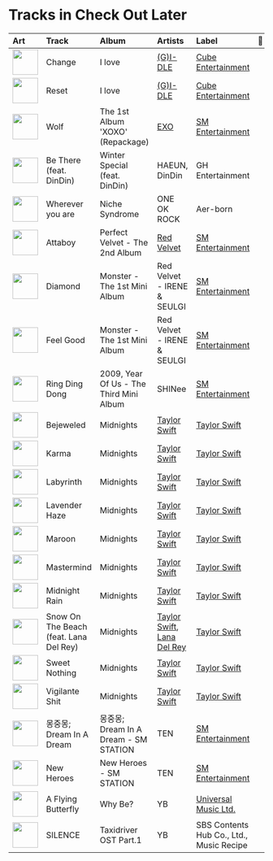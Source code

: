 # Tracks in Check Out Later

| Art                                                                                              | Track                                  | Album                                   | Artists                                                                                | Label                                                    | 💚   | 🔗                                                          |
|:-------------------------------------------------------------------------------------------------|:---------------------------------------|:----------------------------------------|:---------------------------------------------------------------------------------------|:---------------------------------------------------------|:----|:-----------------------------------------------------------|
| <img src="https://i.scdn.co/image/ab67616d0000b273ac815bdd584468a7aa0216e1" alt="" width="50" /> | Change                                 | I love                                  | [(G)I-DLE](../artists/_g_i_dle.md)                                                     | [Cube Entertainment](../labels/cube_entertainment.md)    |     | [🔗](https://open.spotify.com/track/6wXYyw7TBQlJ0qh3RNP8MD) |
| <img src="https://i.scdn.co/image/ab67616d0000b273ac815bdd584468a7aa0216e1" alt="" width="50" /> | Reset                                  | I love                                  | [(G)I-DLE](../artists/_g_i_dle.md)                                                     | [Cube Entertainment](../labels/cube_entertainment.md)    |     | [🔗](https://open.spotify.com/track/6b5UB8AvYPTYP5AC99BYjB) |
| <img src="https://i.scdn.co/image/ab67616d0000b2732795c34a8931367a0916de54" alt="" width="50" /> | Wolf                                   | The 1st Album 'XOXO' (Repackage)        | [EXO](../artists/exo.md)                                                               | [SM Entertainment](../labels/sm_entertainment.md)        |     | [🔗](https://open.spotify.com/track/7n0D1iLva5zp4JcnlIMeVa) |
| <img src="https://i.scdn.co/image/ab67616d0000b27312626c137c7684fe1662a4f3" alt="" width="50" /> | Be There (feat. DinDin)                | Winter Special (feat. DinDin)           | HAEUN, DinDin                                                                          | GH Entertainment                                         |     | [🔗](https://open.spotify.com/track/5zebZyouGa6M5lz7HQOUmx) |
| <img src="https://i.scdn.co/image/ab67616d0000b2733e4b149dd3110f1432bfeca0" alt="" width="50" /> | Wherever you are                       | Niche Syndrome                          | ONE OK ROCK                                                                            | Aer-born                                                 |     | [🔗](https://open.spotify.com/track/0YAMQSmHk6BSUGTYpaoqTJ) |
| <img src="https://i.scdn.co/image/ab67616d0000b2736538b8e1b5c7b2a9d2211769" alt="" width="50" /> | Attaboy                                | Perfect Velvet - The 2nd Album          | [Red Velvet](../artists/red_velvet.md)                                                 | [SM Entertainment](../labels/sm_entertainment.md)        |     | [🔗](https://open.spotify.com/track/1ni3URO3waGQI8R6GNZ6sz) |
| <img src="https://i.scdn.co/image/ab67616d0000b273f919108974e4213d86b83805" alt="" width="50" /> | Diamond                                | Monster - The 1st Mini Album            | Red Velvet - IRENE & SEULGI                                                            | [SM Entertainment](../labels/sm_entertainment.md)        |     | [🔗](https://open.spotify.com/track/41vPeGMYDN84rC9FSv4BTl) |
| <img src="https://i.scdn.co/image/ab67616d0000b273f919108974e4213d86b83805" alt="" width="50" /> | Feel Good                              | Monster - The 1st Mini Album            | Red Velvet - IRENE & SEULGI                                                            | [SM Entertainment](../labels/sm_entertainment.md)        |     | [🔗](https://open.spotify.com/track/59yaVNyPDsHYGnsDTJSH67) |
| <img src="https://i.scdn.co/image/ab67616d0000b273a7fcbfdd783b559de31d181b" alt="" width="50" /> | Ring Ding Dong                         | 2009, Year Of Us - The Third Mini Album | SHINee                                                                                 | [SM Entertainment](../labels/sm_entertainment.md)        |     | [🔗](https://open.spotify.com/track/4vLqN0bIxIQjlet2mIMBnx) |
| <img src="https://i.scdn.co/image/ab67616d0000b273bb54dde68cd23e2a268ae0f5" alt="" width="50" /> | Bejeweled                              | Midnights                               | [Taylor Swift](../artists/taylor_swift.md)                                             | [Taylor Swift](../labels/taylor_swift.md)                |     | [🔗](https://open.spotify.com/track/3qoftcUZaUOncvIYjFSPdE) |
| <img src="https://i.scdn.co/image/ab67616d0000b273bb54dde68cd23e2a268ae0f5" alt="" width="50" /> | Karma                                  | Midnights                               | [Taylor Swift](../artists/taylor_swift.md)                                             | [Taylor Swift](../labels/taylor_swift.md)                |     | [🔗](https://open.spotify.com/track/7KokYm8cMIXCsGVmUvKtqf) |
| <img src="https://i.scdn.co/image/ab67616d0000b273bb54dde68cd23e2a268ae0f5" alt="" width="50" /> | Labyrinth                              | Midnights                               | [Taylor Swift](../artists/taylor_swift.md)                                             | [Taylor Swift](../labels/taylor_swift.md)                |     | [🔗](https://open.spotify.com/track/0A1JLUlkZkp2EFrosoNQi0) |
| <img src="https://i.scdn.co/image/ab67616d0000b273bb54dde68cd23e2a268ae0f5" alt="" width="50" /> | Lavender Haze                          | Midnights                               | [Taylor Swift](../artists/taylor_swift.md)                                             | [Taylor Swift](../labels/taylor_swift.md)                |     | [🔗](https://open.spotify.com/track/5jQI2r1RdgtuT8S3iG8zFC) |
| <img src="https://i.scdn.co/image/ab67616d0000b273bb54dde68cd23e2a268ae0f5" alt="" width="50" /> | Maroon                                 | Midnights                               | [Taylor Swift](../artists/taylor_swift.md)                                             | [Taylor Swift](../labels/taylor_swift.md)                |     | [🔗](https://open.spotify.com/track/3eX0NZfLtGzoLUxPNvRfqm) |
| <img src="https://i.scdn.co/image/ab67616d0000b273bb54dde68cd23e2a268ae0f5" alt="" width="50" /> | Mastermind                             | Midnights                               | [Taylor Swift](../artists/taylor_swift.md)                                             | [Taylor Swift](../labels/taylor_swift.md)                |     | [🔗](https://open.spotify.com/track/7FmYn9e7KHMXcxqGSj9LjH) |
| <img src="https://i.scdn.co/image/ab67616d0000b273bb54dde68cd23e2a268ae0f5" alt="" width="50" /> | Midnight Rain                          | Midnights                               | [Taylor Swift](../artists/taylor_swift.md)                                             | [Taylor Swift](../labels/taylor_swift.md)                |     | [🔗](https://open.spotify.com/track/3rWDp9tBPQR9z6U5YyRSK4) |
| <img src="https://i.scdn.co/image/ab67616d0000b273bb54dde68cd23e2a268ae0f5" alt="" width="50" /> | Snow On The Beach (feat. Lana Del Rey) | Midnights                               | [Taylor Swift](../artists/taylor_swift.md), [Lana Del Rey](../artists/lana_del_rey.md) | [Taylor Swift](../labels/taylor_swift.md)                |     | [🔗](https://open.spotify.com/track/1wtOxkiel43cVs0Yux5Q4h) |
| <img src="https://i.scdn.co/image/ab67616d0000b273bb54dde68cd23e2a268ae0f5" alt="" width="50" /> | Sweet Nothing                          | Midnights                               | [Taylor Swift](../artists/taylor_swift.md)                                             | [Taylor Swift](../labels/taylor_swift.md)                |     | [🔗](https://open.spotify.com/track/0wavGRldH0AWyu2zvTz8zb) |
| <img src="https://i.scdn.co/image/ab67616d0000b273bb54dde68cd23e2a268ae0f5" alt="" width="50" /> | Vigilante Shit                         | Midnights                               | [Taylor Swift](../artists/taylor_swift.md)                                             | [Taylor Swift](../labels/taylor_swift.md)                |     | [🔗](https://open.spotify.com/track/1xwAWUI6Dj0WGC3KiUPN0O) |
| <img src="https://i.scdn.co/image/ab67616d0000b27329778e54aa437b78f3520b0e" alt="" width="50" /> | 몽중몽; Dream In A Dream                  | 몽중몽; Dream In A Dream - SM STATION      | TEN                                                                                    | [SM Entertainment](../labels/sm_entertainment.md)        |     | [🔗](https://open.spotify.com/track/57U27ECxhUoepq18mnhXUm) |
| <img src="https://i.scdn.co/image/ab67616d0000b273cc2c84c6c182d0592f97d9da" alt="" width="50" /> | New Heroes                             | New Heroes - SM STATION                 | TEN                                                                                    | [SM Entertainment](../labels/sm_entertainment.md)        |     | [🔗](https://open.spotify.com/track/01EzeKKYrGoYtPsI7pSZeL) |
| <img src="https://i.scdn.co/image/ab67616d0000b273be123bb6b40736bf093870bd" alt="" width="50" /> | A Flying Butterfly                     | Why Be?                                 | YB                                                                                     | [Universal Music Ltd.](../labels/universal_music_llc.md) |     | [🔗](https://open.spotify.com/track/3I71PFicYG614VGl6hqcUK) |
| <img src="https://i.scdn.co/image/ab67616d0000b2732ced1760b648799e697e8e02" alt="" width="50" /> | SILENCE                                | Taxidriver OST Part.1                   | YB                                                                                     | SBS Contents Hub Co., Ltd., Music Recipe                 |     | [🔗](https://open.spotify.com/track/2T9O6E83LKAWNAs4FD4TqD) |
